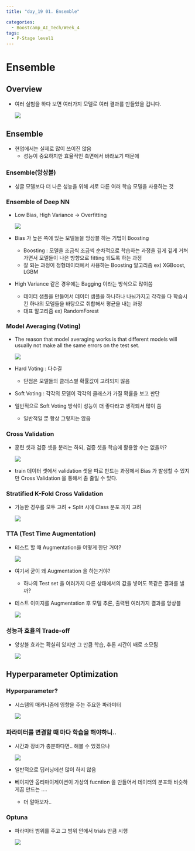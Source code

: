 ```yaml
---
title: "day_19 01. Ensemble"

categories:
  - Boostcamp_AI_Tech/Week_4
tags:
  - P-Stage level1
---
```


# Ensemble

## Overview

- 여러 실험을 하다 보면 여러가지 모델로 여러 결과를 만들었을 겁니다.

    ![]({{site.url}}/assets/images/boostcamp/2021-08-27-09-51-47.png)

## Ensemble

- 현업에서는 실제로 많이 쓰이진 않음
  - 성능이 중요하지만 효율적인 측면에서 바라보기 때문에 

### Ensemble(앙상블)

- 싱글 모델보다 더 나은 성능을 위해 서로 다른 여러 학습 모델을 사용하는 것

### Ensemble of Deep NN

- Low Bias, High Variance -> Overfitting

    ![]({{site.url}}/assets/images/boostcamp/2021-08-27-10-02-11.png)

- Bias 가 높은 쪽에 있는 모델들을 앙상블 하는 기법이 Boosting
  - Boosting : 모델을 조금씩 조금씩 순차적으로 학습하는 과정을 깊게 깊게 거쳐가면서 모델들이 나은 방향으로 fitting 되도록 하는 과정
  - 잘 되는 과정이 정형데이터에서 사용하는 Boosting 알고리즘 ex) XGBoost, LGBM

- High Variance 같은 경우에는 Bagging 이라는 방식으로 많이씀
  - 데이터 샘플을 만들어서 데이터 샘플을 하나하나 나눠가지고 각각을 다 학습시킨 하나의 모델들을 바탕으로 취합해서 평균을 내는 과정
  - 대표 알고리즘 ex) RandomForest

### Model Averaging (Voting)

- The reason that model averaging works is that different models will usually not make all the same errors on the test set.

    ![]({{site.url}}/assets/images/boostcamp/2021-08-27-10-08-14.png)

- Hard Voting : 다수결 
  - 단점은 모델들의 클래스별 확률값이 고려되지 않음
- Soft Voting : 각각의 모델이 각각의 클래스가 가질 확률을 보고 판단

- 일반적으로 Soft Voting 방식이 성능이 더 좋다라고 생각되서 많이 씀
  - 일반적일 뿐 항상 그렇지는 않음

### Cross Validation

- 훈련 셋과 검증 셋을 분리는 하되, 검증 셋을 학습에 활용할 수는 없을까?

    ![]({{site.url}}/assets/images/boostcamp/2021-08-27-10-16-09.png)

- train 데이터 셋에서 validation 셋을 따로 만드는 과정에서 Bias 가 발생할 수 있지만 Cross Validation 을 통해서 좀 줄일 수 있다.

### Stratified K-Fold Cross Validation

- 가능한 경우를 모두 고려 + Split 시에 Class 분포 까지 고려

    ![]({{site.url}}/assets/images/boostcamp/2021-08-27-10-18-23.png)

### TTA (Test Time Augmentation)

- 테스트 할 때 Augmentation을 어떻게 한단 거야?

    ![]({{site.url}}/assets/images/boostcamp/2021-08-27-10-21-27.png)

- 여기서 굳이 왜 Augmentation 을 하는거야?
  - 하나의 Test set 을 여러가지 다른 상태에서의 값을 넣어도 똑같은 결과를 낼까?

- 테스트 이미지를 Augmentation 후 모델 추론, 출력된 여러가지 결과를 앙상블

    ![]({{site.url}}/assets/images/boostcamp/2021-08-27-10-23-33.png)

### 성능과 효율의 Trade-off

- 앙상블 효과는 확실히 있지만 그 만큼 학습, 추론 시간이 배로 소모됨

    ![]({{site.url}}/assets/images/boostcamp/2021-08-27-10-24-59.png)

## Hyperparameter Optimization

### Hyperparameter?

- 시스템의 매커니즘에 영향을 주는 주요한 파라미터

    ![]({{site.url}}/assets/images/boostcamp/2021-08-27-10-26-35.png)

### 파라미터를 변결할 때 마다 학습을 해야하니..

- 시간과 장비가 충분하다면.. 해볼 수 있겠으나

    ![]({{site.url}}/assets/images/boostcamp/2021-08-27-10-27-42.png)

- 일반적으로 딥러닝에선 많이 하지 않음

- 베이지안 옵티마이제이션이 가상의 fucntion 을 만들어서 데이터의 분포와 비슷하게끔 만드는 ....
  - 더 알아보자..

### Optuna

- 파라미터 범위를 주고 그 범위 안에서 trials 만큼 시행

    ![]({{site.url}}/assets/images/boostcamp/2021-08-27-10-30-08.png)


